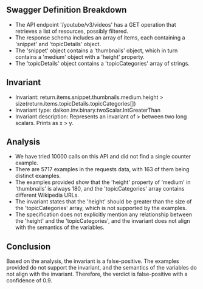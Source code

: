 ## Swagger Definition Breakdown
- The API endpoint '/youtube/v3/videos' has a GET operation that retrieves a list of resources, possibly filtered.
- The response schema includes an array of items, each containing a 'snippet' and 'topicDetails' object.
- The 'snippet' object contains a 'thumbnails' object, which in turn contains a 'medium' object with a 'height' property.
- The 'topicDetails' object contains a 'topicCategories' array of strings.

## Invariant
- Invariant: return.items.snippet.thumbnails.medium.height > size(return.items.topicDetails.topicCategories[])
- Invariant type: daikon.inv.binary.twoScalar.IntGreaterThan
- Invariant description: Represents an invariant of > between two long scalars. Prints as x > y.

## Analysis
- We have tried 10000 calls on this API and did not find a single counter example.
- There are 5717 examples in the requests data, with 163 of them being distinct examples.
- The examples provided show that the 'height' property of 'medium' in 'thumbnails' is always 180, and the 'topicCategories' array contains different Wikipedia URLs.
- The invariant states that the 'height' should be greater than the size of the 'topicCategories' array, which is not supported by the examples.
- The specification does not explicitly mention any relationship between the 'height' and the 'topicCategories', and the invariant does not align with the semantics of the variables.

## Conclusion
Based on the analysis, the invariant is a false-positive. The examples provided do not support the invariant, and the semantics of the variables do not align with the invariant. Therefore, the verdict is false-positive with a confidence of 0.9.
